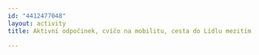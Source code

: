 ```yaml
---
id: "4412477048"
layout: activity
title: Aktivní odpočinek, cvíčo na mobilitu, cesta do Lídlu mezitím

---
```


